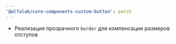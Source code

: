```yaml
---
'@alfalab/core-components-custom-button': patch
---
```


- Реализация прозрачного `border` для компенсации размеров отступов
